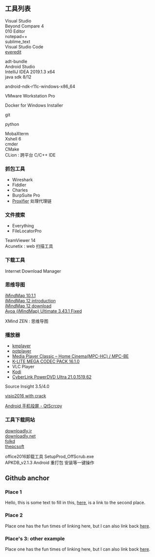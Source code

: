 
## 工具列表
Visual Studio  
Beyond Compare 4  
010 Editor  
notepad++  
sublime_text  
Visual Studio Code  
[everedit](http://cn.everedit.net/)

adt-bundle  
Android Studio  
IntelliJ IDEA 2019.1.3 x64  
java sdk 8/12  

android-ndk-r11c-windows-x86_64  

VMware Workstation Pro  

Docker for Windows Installer  

git  

python  

MobaXterm  
Xshell 6  
cmder  
CMake  
CLion : 跨平台 C/C++ IDE  

### 抓包工具  
 * Wireshark  
 * Fiddler  
 * Charles  
 * BurpSuite Pro  
 * [Proxifier](https://www.proxifier.com/download/) 处理代理链

### 文件搜索
 * Everything  
 * FileLocatorPro  

TeamViewer 14  
Acunetix : web 扫描工具

### 下载工具
Internet Download Manager  

### 思维导图
[iMindMap 10.1.1](http://dl.downloadly.ir/Files/Software2/iMindMap_Ultimate_10.1.1_Multilingual_Downloadly.ir.rar "iMindMap 10")  
[iMindMap 12 introduction](https://thepcsoft.com/imindmap-crack-latest/)  
[iMindMap 12 download](http://softdl.hostmedown.com/securedl/112-afe13fde8898df7fe0bde35d1773dffa/iMindMap.Ultimate.rar)  
[Ayoa (iMindMap) Ultimate 3.43.1 Fixed](https://downloadly.ir/software/utility/imindmap/)  

XMind ZEN : 思维导图  

### 播放器
 * [kmplayer](http://www.kmplayer.com/home)  
 * [potplayer](https://potplayer.daum.net/?lang=zh_CN)  
 * [Media Player Classic – Home Cinema(MPC-HC)  / MPC-BE](https://downloadly.ir/software/player/media-player-classic/)  
 * [K-LITE MEGA CODEC PACK 16.1.0](https://downloadly.ir/software/player/k-lite-mega-codec-pack/)  
 * VLC Player  
 * [Kodi](https://kodi.tv/download "Kodi")  
 * [CyberLink PowerDVD Ultra 21.0.1519.62](https://downloadly.ir/software/player/cyberlink-powerdvd/)  

Source Insight 3.5/4.0  

[visio2016 with crack](http://www.9ht.com/xz/279077.html "visio2016")

[Android 手机投屏 - QtScrcpy](https://github.com/barry-ran/QtScrcpy)


### 工具下载网站
[downloadly.ir](https://downloadly.ir/)  
[downloadly.net](https://downloadly.net/)  
[folkd](https://www.folkd.com/tag/imindmap+download)  
[thepcsoft](https://thepcsoft.com/imindmap-crack-latest/)


office2016卸载工具  SetupProd_OffScrub.exe  
APKDB_v2.1.3  Android 重打包 安装等一键操作  

## Github anchor
### Place 1

Hello, this is some text to fill in this, [here](#place-2), is a link to the second place.

### Place 2

Place one has the fun times of linking here, but I can also link back [here](#place-1).

### Place's 3: other example

Place one has the fun times of linking here, but I can also link back [here](#places-3-other-example).